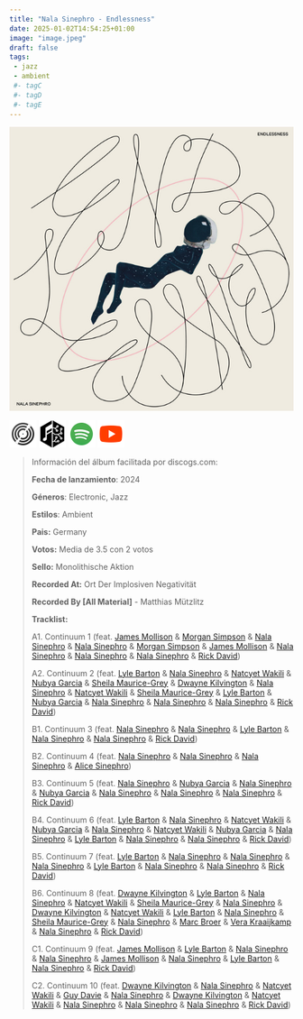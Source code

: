 ```yaml
---
title: "Nala Sinephro - Endlessness"
date: 2025-01-02T14:54:25+01:00
image: "image.jpeg"
draft: false
tags:
 - jazz
 - ambient
 #- tagC
 #- tagD
 #- tagE
---
```

![cover](image.jpeg (Nala-Sinephro - Endlessness))
 
[![discogs](../links/svg/discogs.png (discogs))](https://www.discogs.com/master/3590648)
[![musicbrainz](../links/svg/musicbrainz.png (musicbrainz))](https://musicbrainz.org/release/431d2e9d-580a-452c-b213-67da3ec292ec)
[![spotify](../links/svg/spotify.png (putify))](https://open.spotify.com/album/51CQQ3tQLRZlZJZ5jcpoGE)
[![youtube](../links/svg/youtube.png (youtube))](https://www.youtube.com/playlist?list=PLpF4DCnHgevKmUjYbeH924khsxzpw4XZW)
 
<!-- [![bandcamp](../links/svg/bandcamp.png (bandcamp))](error) error busqueda -->
<!-- [![lastfm](../links/svg/lastfm.png (lastfm))]() -->
<!-- [![wikipedia](../links/svg/wikipedia.png (wikipedia))](error) -->
 
> Información del álbum facilitada por discogs.com:
> 
> **Fecha de lanzamiento**: 2024
> 
> **Géneros**: Electronic, Jazz
> 
> **Estilos**: Ambient
> 
> **Pais:** Germany
> 
> **Votos:** Media de 3.5 con 2 votos
> 
> **Sello:** Monolithische Aktion
> 
> **Recorded At:** Ort Der Implosiven Negativität
> 
> **Recorded By [All Material]** - Matthias Mützlitz
> 
> 
> 
> **Tracklist:**
> 
>   A1. Continuum 1 
> (feat. [James Mollison](https://www.discogs.com/artist/3435511 'Saxophonist.') & [Morgan Simpson](https://www.discogs.com/artist/6967891 'Born October 1998 in England. Drummer /...') & [Nala Sinephro](https://www.discogs.com/artist/8270419 'London based Caribbean-Belgian composer, producer, and musician') & [Nala Sinephro](https://www.discogs.com/artist/8270419 'London based Caribbean-Belgian composer, producer, and musician') & [Morgan Simpson](https://www.discogs.com/artist/6967891 'Born October 1998 in England. Drummer /...') & [James Mollison](https://www.discogs.com/artist/3435511 'Saxophonist.') & [Nala Sinephro](https://www.discogs.com/artist/8270419 'London based Caribbean-Belgian composer, producer, and musician') & [Nala Sinephro](https://www.discogs.com/artist/8270419 'London based Caribbean-Belgian composer, producer, and musician') & [Nala Sinephro](https://www.discogs.com/artist/8270419 'London based Caribbean-Belgian composer, producer, and musician') & [Rick David](https://www.discogs.com/artist/5634287 'Graduating from Alchemea School of Audio Engineering...'))   
> 
>   A2. Continuum 2 
> (feat. [Lyle Barton](https://www.discogs.com/artist/3233420 'British jazz pianist and composer') & [Nala Sinephro](https://www.discogs.com/artist/8270419 'London based Caribbean-Belgian composer, producer, and musician') & [Natcyet Wakili](https://www.discogs.com/artist/14745361 '') & [Nubya Garcia](https://www.discogs.com/artist/5261803 'British saxophonist, composer, bandleader, DJ, and artist,...') & [Sheila Maurice-Grey](https://www.discogs.com/artist/5624786 'London-based trumpeter, vocalist and visual artist.') & [Dwayne Kilvington](https://www.discogs.com/artist/7954918 '') & [Nala Sinephro](https://www.discogs.com/artist/8270419 'London based Caribbean-Belgian composer, producer, and musician') & [Natcyet Wakili](https://www.discogs.com/artist/14745361 '') & [Sheila Maurice-Grey](https://www.discogs.com/artist/5624786 'London-based trumpeter, vocalist and visual artist.') & [Lyle Barton](https://www.discogs.com/artist/3233420 'Perfil no disponible') & [Nubya Garcia](https://www.discogs.com/artist/5261803 'Perfil no disponible') & [Nala Sinephro](https://www.discogs.com/artist/8270419 'Perfil no disponible') & [Nala Sinephro](https://www.discogs.com/artist/8270419 'Perfil no disponible') & [Nala Sinephro](https://www.discogs.com/artist/8270419 'Perfil no disponible') & [Rick David](https://www.discogs.com/artist/5634287 'Perfil no disponible'))   
> 
>   B1. Continuum 3 
> (feat. [Nala Sinephro](https://www.discogs.com/artist/8270419 'Perfil no disponible') & [Nala Sinephro](https://www.discogs.com/artist/8270419 'Perfil no disponible') & [Lyle Barton](https://www.discogs.com/artist/3233420 'Perfil no disponible') & [Nala Sinephro](https://www.discogs.com/artist/8270419 'Perfil no disponible') & [Nala Sinephro](https://www.discogs.com/artist/8270419 'Perfil no disponible') & [Rick David](https://www.discogs.com/artist/5634287 'Perfil no disponible'))   
> 
>   B2. Continuum 4 
> (feat. [Nala Sinephro](https://www.discogs.com/artist/8270419 'Perfil no disponible') & [Nala Sinephro](https://www.discogs.com/artist/8270419 'Perfil no disponible') & [Nala Sinephro](https://www.discogs.com/artist/8270419 'Perfil no disponible') & [Alice Sinephro](https://www.discogs.com/artist/15041321 'Perfil no disponible'))   
> 
>   B3. Continuum 5 
> (feat. [Nala Sinephro](https://www.discogs.com/artist/8270419 'Perfil no disponible') & [Nubya Garcia](https://www.discogs.com/artist/5261803 'Perfil no disponible') & [Nala Sinephro](https://www.discogs.com/artist/8270419 'Perfil no disponible') & [Nubya Garcia](https://www.discogs.com/artist/5261803 'Perfil no disponible') & [Nala Sinephro](https://www.discogs.com/artist/8270419 'Perfil no disponible') & [Nala Sinephro](https://www.discogs.com/artist/8270419 'Perfil no disponible') & [Nala Sinephro](https://www.discogs.com/artist/8270419 'Perfil no disponible') & [Rick David](https://www.discogs.com/artist/5634287 'Perfil no disponible'))   
> 
>   B4. Continuum 6 
> (feat. [Lyle Barton](https://www.discogs.com/artist/3233420 'Perfil no disponible') & [Nala Sinephro](https://www.discogs.com/artist/8270419 'Perfil no disponible') & [Natcyet Wakili](https://www.discogs.com/artist/14745361 'Perfil no disponible') & [Nubya Garcia](https://www.discogs.com/artist/5261803 'Perfil no disponible') & [Nala Sinephro](https://www.discogs.com/artist/8270419 'Perfil no disponible') & [Natcyet Wakili](https://www.discogs.com/artist/14745361 'Perfil no disponible') & [Nubya Garcia](https://www.discogs.com/artist/5261803 'Perfil no disponible') & [Nala Sinephro](https://www.discogs.com/artist/8270419 'Perfil no disponible') & [Lyle Barton](https://www.discogs.com/artist/3233420 'Perfil no disponible') & [Nala Sinephro](https://www.discogs.com/artist/8270419 'Perfil no disponible') & [Nala Sinephro](https://www.discogs.com/artist/8270419 'Perfil no disponible') & [Rick David](https://www.discogs.com/artist/5634287 'Perfil no disponible'))   
> 
>   B5. Continuum 7 
> (feat. [Lyle Barton](https://www.discogs.com/artist/3233420 'Perfil no disponible') & [Nala Sinephro](https://www.discogs.com/artist/8270419 'Perfil no disponible') & [Nala Sinephro](https://www.discogs.com/artist/8270419 'Perfil no disponible') & [Nala Sinephro](https://www.discogs.com/artist/8270419 'Perfil no disponible') & [Lyle Barton](https://www.discogs.com/artist/3233420 'Perfil no disponible') & [Nala Sinephro](https://www.discogs.com/artist/8270419 'Perfil no disponible') & [Nala Sinephro](https://www.discogs.com/artist/8270419 'Perfil no disponible') & [Rick David](https://www.discogs.com/artist/5634287 'Perfil no disponible'))   
> 
>   B6. Continuum 8 
> (feat. [Dwayne Kilvington](https://www.discogs.com/artist/7954918 'Perfil no disponible') & [Lyle Barton](https://www.discogs.com/artist/3233420 'Perfil no disponible') & [Nala Sinephro](https://www.discogs.com/artist/8270419 'Perfil no disponible') & [Natcyet Wakili](https://www.discogs.com/artist/14745361 'Perfil no disponible') & [Sheila Maurice-Grey](https://www.discogs.com/artist/5624786 'Perfil no disponible') & [Nala Sinephro](https://www.discogs.com/artist/8270419 'Perfil no disponible') & [Dwayne Kilvington](https://www.discogs.com/artist/7954918 'Perfil no disponible') & [Natcyet Wakili](https://www.discogs.com/artist/14745361 'Perfil no disponible') & [Lyle Barton](https://www.discogs.com/artist/3233420 'Perfil no disponible') & [Nala Sinephro](https://www.discogs.com/artist/8270419 'Perfil no disponible') & [Sheila Maurice-Grey](https://www.discogs.com/artist/5624786 'Perfil no disponible') & [Nala Sinephro](https://www.discogs.com/artist/8270419 'Perfil no disponible') & [Marc Broer](https://www.discogs.com/artist/832370 'Perfil no disponible') & [Vera Kraaijkamp](https://www.discogs.com/artist/15041324 'Perfil no disponible') & [Nala Sinephro](https://www.discogs.com/artist/8270419 'Perfil no disponible') & [Rick David](https://www.discogs.com/artist/5634287 'Perfil no disponible'))   
> 
>   C1. Continuum 9 
> (feat. [James Mollison](https://www.discogs.com/artist/3435511 'Perfil no disponible') & [Lyle Barton](https://www.discogs.com/artist/3233420 'Perfil no disponible') & [Nala Sinephro](https://www.discogs.com/artist/8270419 'Perfil no disponible') & [Nala Sinephro](https://www.discogs.com/artist/8270419 'Perfil no disponible') & [James Mollison](https://www.discogs.com/artist/3435511 'Perfil no disponible') & [Nala Sinephro](https://www.discogs.com/artist/8270419 'Perfil no disponible') & [Lyle Barton](https://www.discogs.com/artist/3233420 'Perfil no disponible') & [Nala Sinephro](https://www.discogs.com/artist/8270419 'Perfil no disponible') & [Rick David](https://www.discogs.com/artist/5634287 'Perfil no disponible'))   
> 
>   C2. Continuum 10 
> (feat. [Dwayne Kilvington](https://www.discogs.com/artist/7954918 'Perfil no disponible') & [Nala Sinephro](https://www.discogs.com/artist/8270419 'Perfil no disponible') & [Natcyet Wakili](https://www.discogs.com/artist/14745361 'Perfil no disponible') & [Guy Davie](https://www.discogs.com/artist/369860 'Perfil no disponible') & [Nala Sinephro](https://www.discogs.com/artist/8270419 'Perfil no disponible') & [Dwayne Kilvington](https://www.discogs.com/artist/7954918 'Perfil no disponible') & [Natcyet Wakili](https://www.discogs.com/artist/14745361 'Perfil no disponible') & [Nala Sinephro](https://www.discogs.com/artist/8270419 'Perfil no disponible') & [Nala Sinephro](https://www.discogs.com/artist/8270419 'Perfil no disponible') & [Nala Sinephro](https://www.discogs.com/artist/8270419 'Perfil no disponible') & [Rick David](https://www.discogs.com/artist/5634287 'Perfil no disponible'))   
> 
